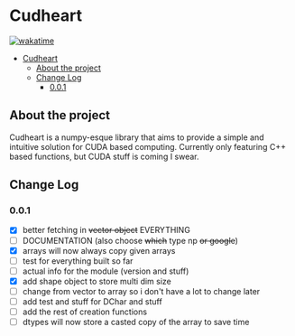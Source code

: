 # Cudheart

[![wakatime](https://wakatime.com/badge/user/8b4f0bdc-5133-4fba-98d4-d75498fa71f2/project/eccaf13a-dd3b-426e-b047-82a0bd7cc1eb.svg)](https://wakatime.com/badge/user/8b4f0bdc-5133-4fba-98d4-d75498fa71f2/project/eccaf13a-dd3b-426e-b047-82a0bd7cc1eb)

- [Cudheart](#cudheart)
  - [About the project](#about-the-project)
  - [Change Log](#change-log)
    - [0.0.1](#001)

## About the project
Cudheart is a numpy-esque library that aims to provide a simple and intuitive solution for CUDA based computing.
Currently only featuring C++ based functions, but CUDA stuff is coming I swear.

## Change Log

### 0.0.1
- [X] better fetching in ~~vector object~~ EVERYTHING
- [ ] DOCUMENTATION (also choose ~~which~~ type np ~~or google~~)
- [X] arrays will now always copy given arrays
- [ ] test for everything built so far
- [ ] actual info for the module (version and stuff)
- [X] add shape object to store multi dim size
- [ ] change from vector to array so i don't have a lot to change later
- [ ] add test and stuff for DChar and stuff
- [ ] add the rest of creation functions
- [ ] dtypes will now store a casted copy of the array to save time

